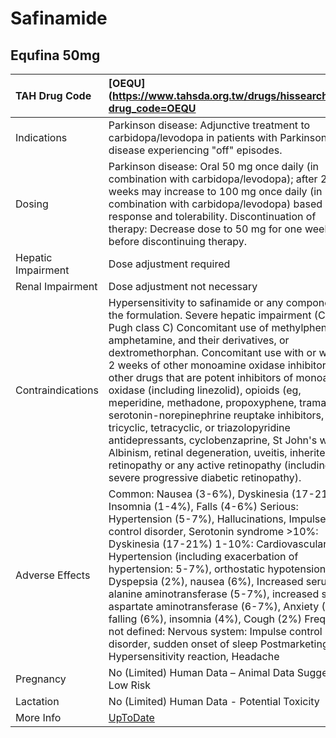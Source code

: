 # Safinamide

## Equfina 50mg

| TAH Drug Code      | [OEQU](https://www.tahsda.org.tw/drugs/hissearch.php?drug_code=OEQU                                                                                                                                                                                                                                                                                                                                                                                                                                                                                                                                                                                                                                                                       |
|:-------------------|:------------------------------------------------------------------------------------------------------------------------------------------------------------------------------------------------------------------------------------------------------------------------------------------------------------------------------------------------------------------------------------------------------------------------------------------------------------------------------------------------------------------------------------------------------------------------------------------------------------------------------------------------------------------------------------------------------------------------------------------|
| Indications        | Parkinson disease: Adjunctive treatment to carbidopa/levodopa in patients with Parkinson disease experiencing "off" episodes.                                                                                                                                                                                                                                                                                                                                                                                                                                                                                                                                                                                                             |
| Dosing             | Parkinson disease: Oral 50 mg once daily (in combination with carbidopa/levodopa); after 2 weeks may increase to 100 mg once daily (in combination with carbidopa/levodopa) based on response and tolerability. Discontinuation of therapy: Decrease dose to 50 mg for one week before discontinuing therapy.                                                                                                                                                                                                                                                                                                                                                                                                                             |
| Hepatic Impairment | Dose adjustment required                                                                                                                                                                                                                                                                                                                                                                                                                                                                                                                                                                                                                                                                                                                  |
| Renal Impairment   | Dose adjustment not necessary                                                                                                                                                                                                                                                                                                                                                                                                                                                                                                                                                                                                                                                                                                             |
| Contraindications  | Hypersensitivity to safinamide or any component of the formulation. Severe hepatic impairment (Child-Pugh class C) Concomitant use of methylphenidate, amphetamine, and their derivatives, or dextromethorphan. Concomitant use with or within 2 weeks of other monoamine oxidase inhibitors or other drugs that are potent inhibitors of monoamine oxidase (including linezolid), opioids (eg, meperidine, methadone, propoxyphene, tramadol), serotonin-norepinephrine reuptake inhibitors, tricyclic, tetracyclic, or triazolopyridine antidepressants, cyclobenzaprine, St John's wort. Albinism, retinal degeneration, uveitis, inherited retinopathy or any active retinopathy (including severe progressive diabetic retinopathy). |
| Adverse Effects    | Common: Nausea (3-6%), Dyskinesia (17-21%), Insomnia (1-4%), Falls (4-6%) Serious: Hypertension (5-7%), Hallucinations, Impulse control disorder, Serotonin syndrome >10%: Dyskinesia (17-21%) 1-10%: Cardiovascular: Hypertension (including exacerbation of hypertension: 5-7%), orthostatic hypotension (2%), Dyspepsia (2%), nausea (6%), Increased serum alanine aminotransferase (5-7%), increased serum aspartate aminotransferase (6-7%), Anxiety (2%), falling (6%), insomnia (4%), Cough (2%) Frequency not defined: Nervous system: Impulse control disorder, sudden onset of sleep Postmarketing: Hypersensitivity reaction, Headache                                                                                         |
| Pregnancy          | No (Limited) Human Data – Animal Data Suggest Low Risk                                                                                                                                                                                                                                                                                                                                                                                                                                                                                                                                                                                                                                                                                    |
| Lactation          | No (Limited) Human Data - Potential Toxicity                                                                                                                                                                                                                                                                                                                                                                                                                                                                                                                                                                                                                                                                                              |
| More Info          | [UpToDate](https://www.uptodate.com/contents/safinamide-drug-information)                                                                                                                                                                                                                                                                                                                                                                                                                                                                                                                                                                                                                                                                 |

